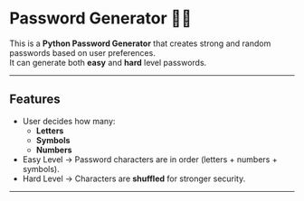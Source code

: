 # Password Generator 🔐✨

This is a **Python Password Generator** that creates strong and random passwords based on user preferences.  
It can generate both **easy** and **hard** level passwords.

---

## Features
- User decides how many:
  - **Letters**
  - **Symbols**
  - **Numbers**
- Easy Level → Password characters are in order (letters + numbers + symbols).  
- Hard Level → Characters are **shuffled** for stronger security.  

---